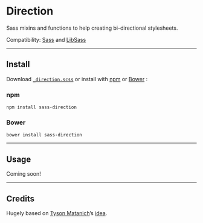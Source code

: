 # Direction

Sass mixins and functions to help creating bi-directional stylesheets.  

Compatibility: [Sass](https://github.com/sass/sass) and [LibSass](https://github.com/sass/libsass) 

--- 

## Install

Download [`_direction.scss`](https://raw.githubusercontent.com/pierreburel/sass-direction/master/_direction.scss) or install with [npm](https://www.npmjs.com/) or [Bower](http://bower.io/) :

### npm

```
npm install sass-direction
```

### Bower

```
bower install sass-direction
```

---

## Usage

Coming soon!

--- 

## Credits

Hugely based on [Tyson Matanich](http://matanich.com)’s [idea](https://github.com/tysonmatanich/directional-scss).
